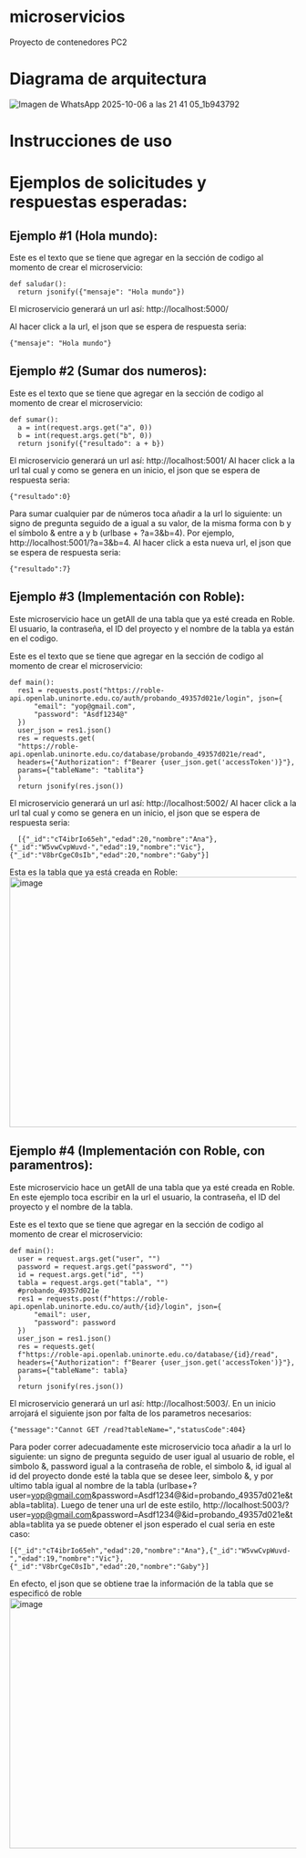 # microservicios
Proyecto de contenedores PC2

# Diagrama de arquitectura
![Imagen de WhatsApp 2025-10-06 a las 21 41 05_1b943792](https://github.com/user-attachments/assets/37b143c2-6844-4f62-84ac-ed7dfd5ab7e9)

# Instrucciones de uso

# Ejemplos de solicitudes y respuestas esperadas:

  ## Ejemplo #1 (Hola mundo):
  
  Este es el texto que se tiene que agregar en la sección de codigo al momento de crear el microservicio:

  
    def saludar():
      return jsonify({"mensaje": "Hola mundo"})


  El microservicio generará un url así: http://localhost:5000/
  
  Al hacer click a la url, el json que se espera de respuesta seria:
  
    {"mensaje": "Hola mundo"}


  ## Ejemplo #2 (Sumar dos numeros):
  
  Este es el texto que se tiene que agregar en la sección de codigo al momento de crear el microservicio:

    def sumar():
      a = int(request.args.get("a", 0))
      b = int(request.args.get("b", 0))
      return jsonify({"resultado": a + b})

  El microservicio generará un url así: http://localhost:5001/
  Al hacer click a la url tal cual y como se genera en un inicio, el json que se espera de respuesta seria:
    
    {"resultado":0}

  Para sumar cualquier par de números toca añadir a la url lo siguiente: un signo de pregunta seguido de a igual a su valor, de la misma forma con b y el símbolo & entre a y b (urlbase + ?a=3&b=4).
  Por ejemplo, http://localhost:5001/?a=3&b=4. Al hacer click a esta nueva url, el json que se espera de respuesta seria:
    
    {"resultado":7}


  ## Ejemplo #3 (Implementación con Roble):
  
  Este microservicio hace un getAll de una tabla que ya esté creada en Roble. El usuario, la contraseña, el ID del proyecto y el nombre de la tabla ya están en el codigo.
  
  Este es el texto que se tiene que agregar en la sección de codigo al momento de crear el microservicio:

    def main():
      res1 = requests.post("https://roble-api.openlab.uninorte.edu.co/auth/probando_49357d021e/login", json={
          "email": "yop@gmail.com",
          "password": "Asdf1234@"
      })
      user_json = res1.json()
      res = requests.get(
      "https://roble-api.openlab.uninorte.edu.co/database/probando_49357d021e/read",
      headers={"Authorization": f"Bearer {user_json.get('accessToken')}"},
      params={"tableName": "tablita"}
      )
      return jsonify(res.json())

  El microservicio generará un url así: http://localhost:5002/
  Al hacer click a la url tal cual y como se genera en un inicio, el json que se espera de respuesta seria:
  
      [{"_id":"cT4ibrIo65eh","edad":20,"nombre":"Ana"},{"_id":"W5vwCvpWuvd-","edad":19,"nombre":"Vic"},{"_id":"V8brCgeC0sIb","edad":20,"nombre":"Gaby"}]
  
  Esta es la tabla que ya está creada en Roble:
  <img width="1540" height="439" alt="image" src="https://github.com/user-attachments/assets/2dc48d23-4b75-4f7c-8afd-33a2da8ca556" />


  ## Ejemplo #4 (Implementación con Roble, con paramentros):
  
  Este microservicio hace un getAll de una tabla que ya esté creada en Roble. En este ejemplo toca escribir en la url el usuario, la contraseña, el ID del proyecto y el nombre de la tabla.
  
  Este es el texto que se tiene que agregar en la sección de codigo al momento de crear el microservicio:

    def main():
      user = request.args.get("user", "")
      password = request.args.get("password", "")
      id = request.args.get("id", "")
      tabla = request.args.get("tabla", "")
      #probando_49357d021e
      res1 = requests.post(f"https://roble-api.openlab.uninorte.edu.co/auth/{id}/login", json={
          "email": user,
          "password": password
      })
      user_json = res1.json()
      res = requests.get(
      f"https://roble-api.openlab.uninorte.edu.co/database/{id}/read",
      headers={"Authorization": f"Bearer {user_json.get('accessToken')}"},
      params={"tableName": tabla}
      )
      return jsonify(res.json())

  El microservicio generará un url así: http://localhost:5003/.
  En un inicio arrojará el siguiente json por falta de los parametros necesarios:
  
    {"message":"Cannot GET /read?tableName=","statusCode":404}
  
  Para poder correr adecuadamente este microservicio toca añadir a la url lo siguiente: un signo de pregunta seguido de user igual al usuario de roble, el simbolo &, password igual a la contraseña de roble, el simbolo &, id igual al id del proyecto donde esté la tabla que se desee leer, simbolo &, y por ultimo tabla igual al nombre de la tabla (urlbase+?user=yop@gmail.com&password=Asdf1234@&id=probando_49357d021e&tabla=tablita).
  Luego de tener una url de este estilo, http://localhost:5003/?user=yop@gmail.com&password=Asdf1234@&id=probando_49357d021e&tabla=tablita ya se puede obtener el json esperado el cual seria en este caso:
  
    [{"_id":"cT4ibrIo65eh","edad":20,"nombre":"Ana"},{"_id":"W5vwCvpWuvd-","edad":19,"nombre":"Vic"},{"_id":"V8brCgeC0sIb","edad":20,"nombre":"Gaby"}]
    
  En efecto, el json que se obtiene trae la información de la tabla que se especificó de roble
  <img width="1531" height="439" alt="image" src="https://github.com/user-attachments/assets/ee1ee098-b395-4e19-b497-5095cbcbd931" />

  
